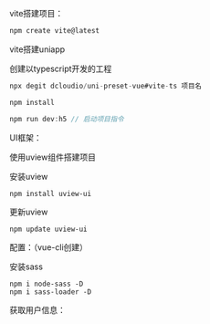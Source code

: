 vite搭建项目：

```jsx
npm create vite@latest
```

vite搭建uniapp

创建以typescript开发的工程

```jsx
npx degit dcloudio/uni-preset-vue#vite-ts 项目名

npm install

npm run dev:h5 // 启动项目指令
```



UI框架：

使用uview组件搭建项目

安装uview

```
npm install uview-ui
```
更新uview
```
npm update uview-ui
```

配置：（vue-cli创建）

安装sass

```
npm i node-sass -D
npm i sass-loader -D
```



获取用户信息：

